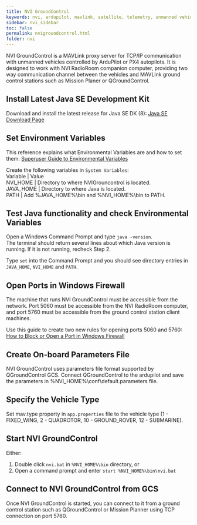 ```yaml
---
title: NVI GroundControl
keywords: nvi, ardupilot, mavlink, satellite, telemetry, unmanned vehicle
sidebar: nvi_sidebar
toc: false
permalink: nvigroundcontrol.html
folder: nvi
---
```


NVI GroundControl is a MAVLink proxy server for TCP/IP communication with unmanned vehicles controlled by ArduPilot or PX4 autopilots. It is designed to work with NVI RadioRoom companion computer, providing two way communication channel between the vehicles and MAVLink ground control stations such as Mission Planer or QGroundControl.

## Install Latest Java SE Development Kit

Download and install the latest release for Java SE DK (8): [Java SE Download Page](http://www.oracle.com/technetwork/java/javase/downloads/jdk8-downloads-2133151.html)

## Set Environment Variables

This reference explains what Environmental Variables are and how to set them: [Superuser Guide to Environmental Variables](http://www.oracle.com/technetwork/java/javase/downloads/jdk8-downloads-2133151.html)

Create the following variables in `System Variables`:  
Variable  |  Value  
NVI_HOME  |  Directory to where NVIGrouncontrol is located.  
JAVA_HOME |  Directory to where Java is located.  
PATH      |  Add %JAVA_HOME%\bin and %NVI_HOME%\bin to PATH.

## Test Java functionality and check Environmental Variables  

Open a Windows Command Prompt and type `java -version`.  
The terminal should return several lines about which Java version is running. If it is not running, recheck Step 2.  
  
Type `set` into the Command Prompt and you should see directory entries in `JAVA_HOME`, `NVI_HOME` and `PATH`.  

## Open Ports in Windows Firewall

The machine that runs NVI GroundControl must be accessible from the network. Port 5060 must be accessible from the NVI RadioRoom computer, and port 5760 must be accessible from the ground control station client machines.  

Use this guide to create two new rules for opening ports 5060 and 5760: [How to Block or Open a Port in Windows Firewall](http://www.thewindowsclub.com/block-open-port-windows-8-firewall)  

## Create On-board Parameters File
 
NVI GroundControl uses parameters file format supported by QGroundControl GCS. Connect QGroundControl to the ardupilot and save the parameters in %NVI_HOME%\conf\default.parameters file.

## Specify the Vehicle Type

Set mav.type property in `app.properties` file to the vehicle type (1 - FIXED_WING, 2 - QUADROTOR, 10 - GROUND_ROVER, 12 - SUBMARINE).

## Start NVI GroundControl

Either:  
1. Double click `nvi.bat` in `%NVI_HOME%\bin` directory, or  
2. Open a command prompt and enter `start %NVI_HOME%\bin\nvi.bat`  

## Connect to NVI GroundControl from GCS 

Once NVI GroundControl is started, you can connect to it from a ground control station such as QGroundControl or Mission Planner using TCP connection on port 5760. 

